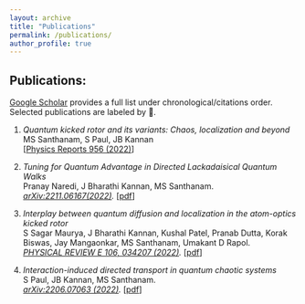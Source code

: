 ```yaml
---
layout: archive
title: "Publications"
permalink: /publications/
author_profile: true
---
```


## Publications:

<a href="https://scholar.google.com/citations?user=08WehAsAAAAJ&hl=en" target="_blank">Google Scholar</a> provides a full list under chronological/citations order. Selected publications are labeled by :dart:.

1. *Quantum kicked rotor and its variants: Chaos, localization and beyond* <br>
 MS Santhanam, S Paul, JB Kannan<br>
[<a href="https://www.sciencedirect.com/science/article/pii/S0370157322000047" target="_blank">Physics Reports 956 (2022)</a>] 

1. *Tuning for Quantum Advantage in Directed Lackadaisical Quantum Walks* <br>
Pranay Naredi, J Bharathi Kannan, MS Santhanam. <br>
*<a href="https://arxiv.org/abs/2211.06167" target="_blank">arXiv:2211.06167(2022)</a>.* [<a href="https://arxiv.org/pdf/2211.06167.pdf" target="_blank">pdf</a>]

1. *Interplay between quantum diffusion and localization in the atom-optics kicked rotor* <br>
S Sagar Maurya, J Bharathi Kannan, Kushal Patel, Pranab Dutta, Korak Biswas, Jay Mangaonkar, MS Santhanam, Umakant D Rapol.<br>
*<a href="https://journals.aps.org/pre/abstract/10.1103/PhysRevE.106.034207" target="_blank">PHYSICAL REVIEW E 106, 034207 (2022)</a>.*
[<a href="https://journals.aps.org/pre/pdf/10.1103/PhysRevE.106.034207" target="_blank">pdf</a>]


1. *Interaction-induced directed transport in quantum chaotic systems* <br>
S Paul, JB Kannan, MS Santhanam.<br>
*<a href="https://arxiv.org/abs/2206.07063" target="_blank">arXiv:2206.07063
 (2022)</a>.*
[<a href="https://arxiv.org/pdf/2206.07063.pdf" target="_blank">pdf</a>]
